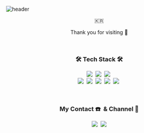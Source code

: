 ![header](https://capsule-render.vercel.app/api?type=soft&color=auto&height=200&section=header&text=YUNA_SHIN&fontSize=70&animation=twinkling)

<p align="center">🇰🇷</p>
<p align="center">Thank you for visiting 🥰</p>

<br>

<h3 align="center">🛠 Tech Stack 🛠</h3>
<p align="center">
<img src="https://img.shields.io/badge/Javascript-F7DF1E?style=flat-square&logo=javascript&logoColor=white"/></a>&nbsp
<img src="https://img.shields.io/badge/css-1572B6?style=flat-square&logo=css3&logoColor=white"/></a>&nbsp
  <img src="https://img.shields.io/badge/Sass-CC6699?style=flat-square&logo=Sass&logoColor=white"/></a>&nbsp
<br>
<img src="https://img.shields.io/badge/Node.js-339333?style=flat-square&logo=Node.js&logoColor=white"/></a>&nbsp
<img src="https://img.shields.io/badge/Vue-4FC08D?style=flat-square&logo=Vue.js&logoColor=white"/></a>&nbsp
<img src="https://img.shields.io/badge/React-0088CC?style=flat-square&logo=React&logoColor=white"/></a>&nbsp
<img src="https://img.shields.io/badge/PostgreSQL-1572B6?style=flat-square&logo=PostgreSQL&logoColor=white"/></a>&nbsp
<img src="https://img.shields.io/badge/AWS-333664?style=flat-square&logo=amazon-aws&logoColor=white"/></a>&nbsp

</p>

<br>

<h3 align="center">My Contact ☎️ &nbsp& Channel 🔗</h3>
<p align="center">
<!--   <a href="https://www.notion.so/yunadev/Engineering-Wiki-4f3a0199951845529928c173a77d8617"><img src="https://img.shields.io/badge/Tech%20Blog-525252?style=flat-square&logo=Notion&logoColor=white&link=https://www.notion.so/yunadev/Engineering-Wiki-4f3a0199951845529928c173a77d8617"/></a>&nbsp -->
  <a href="https://www.instagram.com/yooooong_na/"><img src="https://img.shields.io/badge/Instagram-579aff?style=flat-square&logo=Instagram&logoColor=white&link=https://www.instagram.com/yooooong_na/"/></a>&nbsp
  <a href="mailto:yunadev01@gamil.com"><img src="https://img.shields.io/badge/Gmail-d14836?style=flat-square&logo=Gmail&logoColor=white&link=yunadev01@gamil.com"/></a>
</p>
<br>

<!--
**shinyuna/shinyuna** is a ✨ _special_ ✨ repository because its `README.md` (this file) appears on your GitHub profile.

Here are some ideas to get you started:

- 🔭 I’m currently working on ...
- 🌱 I’m currently learning ...
- 👯 I’m looking to collaborate on ...
- 🤔 I’m looking for help with ...
- 💬 Ask me about ...
- 📫 How to reach me: ...
- 😄 Pronouns: ...
- ⚡ Fun fact: ...
-->
